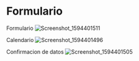 # Formulario
Formulario
![Screenshot_1594401511](https://user-images.githubusercontent.com/5687282/87181755-16206880-c2a0-11ea-9742-8512f8929576.png)

Calendario
![Screenshot_1594401496](https://user-images.githubusercontent.com/5687282/87181948-70212e00-c2a0-11ea-8e17-bdf5811f5e6f.png)

Confirmacion de datos
![Screenshot_1594401505](https://user-images.githubusercontent.com/5687282/87181967-76170f00-c2a0-11ea-9c4b-5d241985054a.png)

